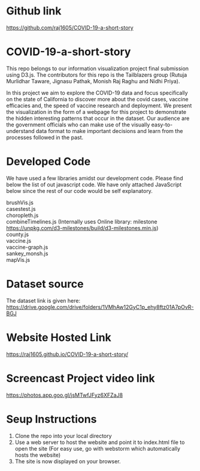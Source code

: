 # Github link

https://github.com/raj1605/COVID-19-a-short-story

# COVID-19-a-short-story
This repo belongs to our information visualization project final submission using D3.js. The contributors for this repo is the Tailblazers group (Rutuja Murlidhar Taware, Jignasu Pathak, Monish Raj Raghu and Nidhi Priya).

In this project we aim to explore the COVID-19 data and focus specifically on the state of California to discover more about the covid cases, vaccine efficacies and, the speed of vaccine research and deployment. We present the visualization in the form of a webpage for this project to demonstrate the hidden interesting patterns that occur in the dataset. Our audience are the government officials who can make use of the visually easy-to-understand data format to make important decisions and learn from the processes followed in the past.

# Developed Code

We have used a few libraries amidst our development code. Please find below the list of out javascript code. We have only attached JavaScript below since the rest of our code would be self explanatory.

brushVis.js\
casestest.js\
choropleth.js\
combineTimelines.js (Internally uses Online library: milestone https://unpkg.com/d3-milestones/build/d3-milestones.min.js) \
county.js\
vaccine.js\
vaccine-graph.js\
sankey_monsh.js\
mapVis.js

# Dataset source
The dataset link is given here: https://drive.google.com/drive/folders/1VMhAw12GyC1p_ehy8ftz01A7pOvR-BGJ

# Website Hosted Link

https://raj1605.github.io/COVID-19-a-short-story/

# Screencast Project video link

https://photos.app.goo.gl/jsMTwfJFyz6XFZaJ8

# Seup Instructions
1) Clone the repo into your local directory
2) Use a web server to host the website and point it to index.html file to open the site (For easy use, go with webstorm which automatically hosts the website)
3) The site is now displayed on your browser.



